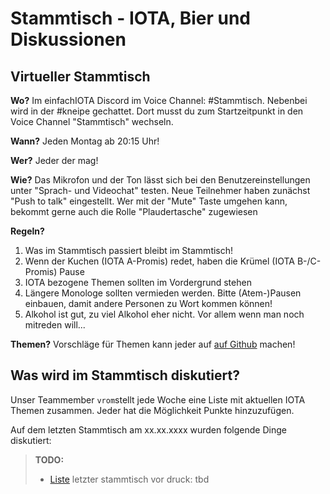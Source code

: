 <!--
---article_info
title: IOTA Einsteiger Guide
author: [vromvonbeyond]
reviews: [DanieKrie, reviewer_2]
---
-->

# Stammtisch - IOTA, Bier und Diskussionen

## Virtueller Stammtisch

**Wo?** Im einfachIOTA Discord im Voice Channel: #Stammtisch. Nebenbei wird in der #kneipe gechattet. Dort musst du zum Startzeitpunkt in den Voice Channel "Stammtisch"  wechseln. 

**Wann?** Jeden Montag ab 20:15 Uhr! 

**Wer?** Jeder der mag! 

**Wie?** Das Mikrofon und der Ton lässt sich bei den Benutzereinstellungen unter "Sprach- und Videochat" testen. Neue Teilnehmer haben zunächst "Push to talk" eingestellt. 
Wer mit der "Mute" Taste umgehen kann, bekommt gerne auch die Rolle "Plaudertasche" zugewiesen

**Regeln?** 
1. Was im Stammtisch passiert bleibt im Stammtisch!
2. Wenn der Kuchen (IOTA A-Promis) redet, haben die Krümel (IOTA B-/C-Promis) Pause
3. IOTA bezogene Themen sollten im Vordergrund stehen
4. Längere Monologe sollten vermieden werden. Bitte (Atem-)Pausen einbauen, damit andere Personen zu Wort kommen können!
5. Alkohol ist gut, zu viel Alkohol eher nicht. Vor allem wenn man noch mitreden will...

**Themen?**
Vorschläge für Themen kann jeder auf [auf Github](https://github.com/iota-community/community-events/tree/main/page/stammtisch) machen!

## Was wird im Stammtisch diskutiert?
Unser Teammember `vrom`stellt jede Woche eine Liste mit aktuellen IOTA Themen zusammen. Jeder hat die Möglichkeit Punkte hinzuzufügen.

Auf dem letzten Stammtisch am xx.xx.xxxx wurden folgende Dinge diskutiert: 

> **TODO:**
> - [Liste](https://github.com/iota-community)
> letzter stammtisch vor druck: tbd
